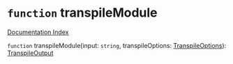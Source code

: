 # `function` transpileModule

[Documentation Index](../README.md)

`function` transpileModule(input: `string`, transpileOptions: [TranspileOptions](../interface.TranspileOptions/README.md)): [TranspileOutput](../interface.TranspileOutput/README.md)